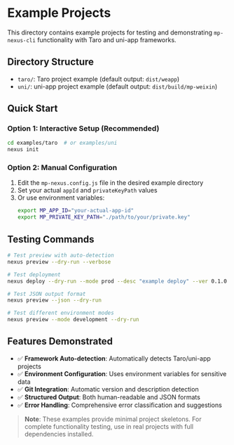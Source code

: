 # Example Projects

This directory contains example projects for testing and demonstrating `mp-nexus-cli` functionality with Taro and uni-app frameworks.

## Directory Structure

- `taro/`: Taro project example (default output: `dist/weapp`)
- `uni/`: uni-app project example (default output: `dist/build/mp-weixin`)

## Quick Start

### Option 1: Interactive Setup (Recommended)
```bash
cd examples/taro  # or examples/uni
nexus init
```

### Option 2: Manual Configuration
1. Edit the `mp-nexus.config.js` file in the desired example directory
2. Set your actual `appId` and `privateKeyPath` values
3. Or use environment variables:
   ```bash
   export MP_APP_ID="your-actual-app-id"
   export MP_PRIVATE_KEY_PATH="./path/to/your/private.key"
   ```

## Testing Commands

```bash
# Test preview with auto-detection
nexus preview --dry-run --verbose

# Test deployment
nexus deploy --dry-run --mode prod --desc "example deploy" --ver 0.1.0

# Test JSON output format
nexus preview --json --dry-run

# Test different environment modes
nexus preview --mode development --dry-run
```

## Features Demonstrated

- ✅ **Framework Auto-detection**: Automatically detects Taro/uni-app projects
- ✅ **Environment Configuration**: Uses environment variables for sensitive data
- ✅ **Git Integration**: Automatic version and description detection
- ✅ **Structured Output**: Both human-readable and JSON formats
- ✅ **Error Handling**: Comprehensive error classification and suggestions

> **Note**: These examples provide minimal project skeletons. For complete functionality testing, use in real projects with full dependencies installed.


